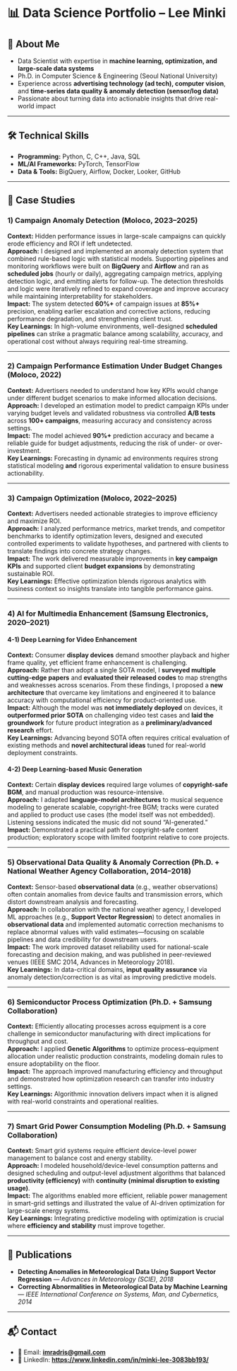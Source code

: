 # 📊 Data Science Portfolio – Lee Minki

## 👋 About Me
- Data Scientist with expertise in **machine learning, optimization, and large-scale data systems**  
- Ph.D. in Computer Science & Engineering (Seoul National University)  
- Experience across **advertising technology (ad tech), computer vision**, and **time-series data quality & anomaly detection (sensor/log data)**  
- Passionate about turning data into actionable insights that drive real-world impact  

---

## 🛠 Technical Skills
- **Programming:** Python, C, C++, Java, SQL  
- **ML/AI Frameworks:** PyTorch, TensorFlow  
- **Data & Tools:** BigQuery, Airflow, Docker, Looker, GitHub  

---

## 📂 Case Studies

### 1) Campaign Anomaly Detection (Moloco, 2023–2025)
**Context:** Hidden performance issues in large-scale campaigns can quickly erode efficiency and ROI if left undetected.  
**Approach:** I designed and implemented an anomaly detection system that combined rule-based logic with statistical models. Supporting pipelines and monitoring workflows were built on **BigQuery** and **Airflow** and ran as **scheduled jobs** (hourly or daily), aggregating campaign metrics, applying detection logic, and emitting alerts for follow-up. The detection thresholds and logic were iteratively refined to expand coverage and improve accuracy while maintaining interpretability for stakeholders.  
**Impact:** The system detected **60%+** of campaign issues at **85%+** precision, enabling earlier escalation and corrective actions, reducing performance degradation, and strengthening client trust.  
**Key Learnings:** In high-volume environments, well-designed **scheduled pipelines** can strike a pragmatic balance among scalability, accuracy, and operational cost without always requiring real-time streaming.

---

### 2) Campaign Performance Estimation Under Budget Changes (Moloco, 2022)
**Context:** Advertisers needed to understand how key KPIs would change under different budget scenarios to make informed allocation decisions.  
**Approach:** I developed an estimation model to predict campaign KPIs under varying budget levels and validated robustness via controlled **A/B tests** across **100+ campaigns**, measuring accuracy and consistency across settings.  
**Impact:** The model achieved **90%+** prediction accuracy and became a reliable guide for budget adjustments, reducing the risk of under- or over-investment.  
**Key Learnings:** Forecasting in dynamic ad environments requires strong statistical modeling **and** rigorous experimental validation to ensure business actionability.

---

### 3) Campaign Optimization (Moloco, 2022–2025)
**Context:** Advertisers needed actionable strategies to improve efficiency and maximize ROI.  
**Approach:** I analyzed performance metrics, market trends, and competitor benchmarks to identify optimization levers, designed and executed controlled experiments to validate hypotheses, and partnered with clients to translate findings into concrete strategy changes.  
**Impact:** The work delivered measurable improvements in **key campaign KPIs** and supported client **budget expansions** by demonstrating sustainable ROI.  
**Key Learnings:** Effective optimization blends rigorous analytics with business context so insights translate into tangible performance gains.

---

### 4) AI for Multimedia Enhancement (Samsung Electronics, 2020–2021)

#### 4-1) Deep Learning for Video Enhancement
**Context:** Consumer **display devices** demand smoother playback and higher frame quality, yet efficient frame enhancement is challenging.  
**Approach:** Rather than adopt a single SOTA model, I **surveyed multiple cutting-edge papers** and **evaluated their released codes** to map strengths and weaknesses across scenarios. From these findings, I proposed a **new architecture** that overcame key limitations and engineered it to balance accuracy with computational efficiency for product-oriented use.  
**Impact:** Although the model was **not immediately deployed** on devices, it **outperformed prior SOTA** on challenging video test cases and **laid the groundwork** for future product integration as a **preliminary/advanced research** effort.  
**Key Learnings:** Advancing beyond SOTA often requires critical evaluation of existing methods and **novel architectural ideas** tuned for real-world deployment constraints.

#### 4-2) Deep Learning-based Music Generation
**Context:** Certain **display devices** required large volumes of **copyright-safe BGM**, and manual production was resource-intensive.  
**Approach:** I adapted **language-model architectures** to musical sequence modeling to generate scalable, copyright-free BGM; tracks were curated and applied to product use cases (the model itself was not embedded). Listening sessions indicated the music did not sound “AI-generated.”  
**Impact:** Demonstrated a practical path for copyright-safe content production; exploratory scope with limited footprint relative to core projects.

---

### 5) Observational Data Quality & Anomaly Correction (Ph.D. + National Weather Agency Collaboration, 2014–2018)
**Context:** Sensor-based **observational data** (e.g., weather observations) often contain anomalies from device faults and transmission errors, which distort downstream analysis and forecasting.  
**Approach:** In collaboration with the national weather agency, I developed ML approaches (e.g., **Support Vector Regression**) to detect anomalies in **observational data** and implemented automatic correction mechanisms to replace abnormal values with valid estimates—focusing on scalable pipelines and data credibility for downstream users.  
**Impact:** The work improved dataset reliability used for national-scale forecasting and decision making, and was published in peer-reviewed venues (IEEE SMC 2014, Advances in Meteorology 2018).  
**Key Learnings:** In data-critical domains, **input quality assurance** via anomaly detection/correction is as vital as improving predictive models.

---

### 6) Semiconductor Process Optimization (Ph.D. + Samsung Collaboration)
**Context:** Efficiently allocating processes across equipment is a core challenge in semiconductor manufacturing with direct implications for throughput and cost.  
**Approach:** I applied **Genetic Algorithms** to optimize process–equipment allocation under realistic production constraints, modeling domain rules to ensure adoptability on the floor.  
**Impact:** The approach improved manufacturing efficiency and throughput and demonstrated how optimization research can transfer into industry settings.  
**Key Learnings:** Algorithmic innovation delivers impact when it is aligned with real-world constraints and operational realities.

---

### 7) Smart Grid Power Consumption Modeling (Ph.D. + Samsung Collaboration)
**Context:** Smart grid systems require efficient device-level power management to balance cost and energy stability.  
**Approach:** I modeled household/device-level consumption patterns and designed scheduling and output-level adjustment algorithms that balanced **productivity (efficiency)** with **continuity (minimal disruption to existing usage)**.  
**Impact:** The algorithms enabled more efficient, reliable power management in smart-grid settings and illustrated the value of AI-driven optimization for large-scale energy systems.  
**Key Learnings:** Integrating predictive modeling with optimization is crucial where **efficiency and stability** must improve together.

---

## 📄 Publications
- **Detecting Anomalies in Meteorological Data Using Support Vector Regression** — *Advances in Meteorology (SCIE), 2018*  
- **Correcting Abnormalities in Meteorological Data by Machine Learning** — *IEEE International Conference on Systems, Man, and Cybernetics, 2014*  

---

## 📬 Contact
- 📧 Email: **imradris@gmail.com**  
- 🔗 LinkedIn: **https://www.linkedin.com/in/minki-lee-3083bb193/**
